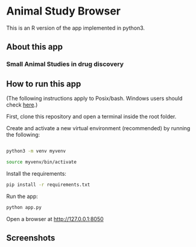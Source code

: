 # Animal Study Browser

This is an R version of the app implemented in python3.

## About this app


### Small Animal Studies in drug discovery


## How to run this app

(The following instructions apply to Posix/bash. Windows users should check
[here](https://docs.python.org/3/library/venv.html).)

First, clone this repository and open a terminal inside the root folder.

Create and activate a new virtual environment (recommended) by running
the following:

```bash

python3 -m venv myvenv

source myvenv/bin/activate

```

Install the requirements:

```bash
pip install -r requirements.txt
```
Run the app:

```bash
python app.py
```
Open a browser at http://127.0.0.1:8050

## Screenshots

